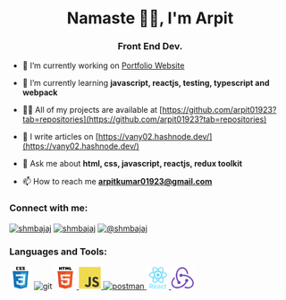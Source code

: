 <h1 align="center">Namaste 🙏🏼, I'm Arpit</h1>
<h3 align="center"> Front End Dev.</h3>

- 🔭 I’m currently working on [Portfolio Website](http://arpit-portfolio.netlify.app/)

- 🌱 I’m currently learning **javascript, reactjs, testing, typescript and webpack**

- 👨‍💻 All of my projects are available at [https://github.com/arpit01923?tab=repositories](https://github.com/arpit01923?tab=repositories)

- 📝 I write articles on [https://vany02.hashnode.dev/](https://vany02.hashnode.dev/)

- 💬 Ask me about **html, css, javascript, reactjs, redux toolkit**

- 📫 How to reach me **arpitkumar01923@gmail.com**


<h3 align="left">Connect with me:</h3>
<p align="left">
<a href="https://twitter.com/Arpit_00_02" target="blank"><img align="center" src="https://raw.githubusercontent.com/rahuldkjain/github-profile-readme-generator/master/src/images/icons/Social/twitter.svg" alt="shmbajaj" height="30" width="40" /></a>
<a href="https://www.linkedin.com/in/arpit-kumar-4b11211a4/" target="blank"><img align="center" src="https://raw.githubusercontent.com/rahuldkjain/github-profile-readme-generator/master/src/images/icons/Social/linked-in-alt.svg" alt="shmbajaj" height="30" width="40" /></a>
<a href="https://vany02.hashnode.dev/" target="blank"><img align="center" src="https://raw.githubusercontent.com/rahuldkjain/github-profile-readme-generator/master/src/images/icons/Social/hashnode.svg" alt="@shmbajaj" height="30" width="40" /></a>
</p>

<h3 align="left">Languages and Tools:</h3>
<p align="left"> <img src="https://raw.githubusercontent.com/devicons/devicon/master/icons/css3/css3-original-wordmark.svg" alt="css3" width="40" height="40"/> </a> <img src="https://www.vectorlogo.zone/logos/git-scm/git-scm-icon.svg" alt="git" width="40" height="40"/> </a> <a href="https://www.w3.org/html/" target="_blank" rel="noreferrer"> <img src="https://raw.githubusercontent.com/devicons/devicon/master/icons/html5/html5-original-wordmark.svg" alt="html5" width="40" height="40"/> </a> <a href="https://developer.mozilla.org/en-US/docs/Web/JavaScript" target="_blank" rel="noreferrer"> <img src="https://raw.githubusercontent.com/devicons/devicon/master/icons/javascript/javascript-original.svg" alt="javascript" width="40" height="40"/> </a> <a href="https://postman.com" target="_blank" rel="noreferrer"> <img src="https://www.vectorlogo.zone/logos/getpostman/getpostman-icon.svg" alt="postman" width="40" height="40"/> </a> <a href="https://reactjs.org/" target="_blank" rel="noreferrer"> <img src="https://raw.githubusercontent.com/devicons/devicon/master/icons/react/react-original-wordmark.svg" alt="react" width="40" height="40"/> </a> <a href="https://redux.js.org" target="_blank" rel="noreferrer"> <img src="https://raw.githubusercontent.com/devicons/devicon/master/icons/redux/redux-original.svg" alt="redux" width="40" height="40"/> </a></p>
